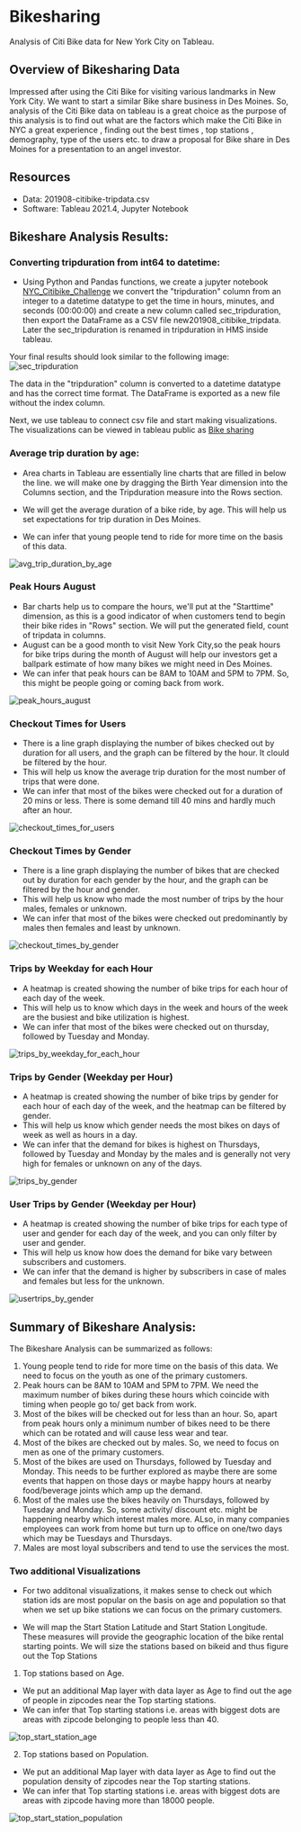 # Bikesharing
 Analysis of Citi Bike data for New York City on Tableau.

 ## Overview of Bikesharing Data
 Impressed after using the Citi Bike for visiting various landmarks in New York City. We want to start a similar Bike share business in Des Moines. So, analysis of the Citi Bike data on tableau is a great choice as the purpose of this analysis is to find out what are the factors which make the Citi Bike in NYC a great experience , finding out the best times , top stations , demography, type  of the users etc. to draw a proposal for Bike share in Des Moines for a presentation to an angel investor.

 ## Resources
 * Data: 201908-citibike-tripdata.csv
 * Software: Tableau 2021.4, Jupyter Notebook

## Bikeshare Analysis Results:

### Converting tripduration from int64 to datetime:
* Using Python and Pandas functions, we create a jupyter notebook [NYC_Citibike_Challenge](https://github.com/sucharita1/bikesharing/blob/8bdd523125de76358ea5eefb2f3bce610eed3f91/NYC_Citibike_Challenge.ipynb) we convert the "tripduration" column from an integer to a datetime datatype to get the time in hours, minutes, and seconds (00:00:00) and create a new column called sec_tripduration, then export the DataFrame as a CSV file new201908_citibike_tripdata. Later the sec_tripduration is renamed in tripduration in HMS inside tableau.

Your final results should look similar to the following image:
![sec_tripduration](https://github.com/sucharita1/bikesharing/blob/8bdd523125de76358ea5eefb2f3bce610eed3f91/Resources/images/sec%20_tripduration.png?raw=true)


The data in the "tripduration" column is converted to a datetime datatype and has the correct time format.
The DataFrame is exported as a new file without the index column.

Next, we use tableau to connect csv file and start making visualizations. The visualizations can be viewed in tableau public as  [Bike sharing](https://public.tableau.com/app/profile/sucharita.bhattcharjee/viz/Bikesharing_16440041248210/BikeshareStory?publish=yes)
### Average trip duration by age:
* Area charts in Tableau are essentially line charts that are filled in below the line. we will make one by dragging the Birth Year dimension into the Columns section, and the Tripduration measure into the Rows section. 

* We will get the average duration of a bike ride, by age. This will help us set expectations for trip duration in Des Moines.

* We can infer that young people tend to ride for more time on the basis of this data.

![avg_trip_duration_by_age](https://github.com/sucharita1/bikesharing/blob/8bdd523125de76358ea5eefb2f3bce610eed3f91/Resources/images/avg_trip_duration_by_age.png?raw=true)

### Peak Hours August
* Bar charts help us to compare the hours, we'll put  at the "Starttime" dimension, as this is a good indicator of when customers tend to begin their bike rides in  "Rows" section. We will put the generated field, count of tripdata in columns.
* August can be a good month to visit New York City,so the peak hours for bike trips during the month of August will help our investors get a ballpark estimate of how many bikes we might need in Des Moines.
* We can infer that peak hours can be 8AM to 10AM and 5PM to 7PM. So, this might be people going or coming back from work.

![peak_hours_august](https://github.com/sucharita1/bikesharing/blob/8bdd523125de76358ea5eefb2f3bce610eed3f91/Resources/images/peak_hours_august.png?raw=true)

### Checkout Times for Users
* There is a line graph displaying the number of bikes checked out by duration for all users, and the graph can be filtered by the hour. It clould be filtered by the hour.
* This will help us know the average trip duration for the most number of trips that were done. 
* We can infer that most of the bikes were checked out for a duration of 20 mins or less. There is some demand till 40 mins and hardly much after an hour.

![checkout_times_for_users](https://github.com/sucharita1/bikesharing/blob/8bdd523125de76358ea5eefb2f3bce610eed3f91/Resources/images/checkout_times_for_users.png?raw=true)

### Checkout Times by Gender
* There is a line graph displaying the number of bikes that are checked out by duration for each gender by the hour, and the graph can be filtered by the hour and gender.
* This will help us know who made the most number of trips by the hour males, females or unknown.
*  We can infer that most of the bikes were checked out predominantly by males then females and least by unknown. 

![checkout_times_by_gender](https://github.com/sucharita1/bikesharing/blob/8bdd523125de76358ea5eefb2f3bce610eed3f91/Resources/images/checkout_times_by_gender.png?raw=true)

### Trips by Weekday for each Hour
* A heatmap is created showing the number of bike trips for each hour of each day of the week.
* This will help us to know which days in the week and hours of the week are the busiest and bike utilization is highest.
* We can infer that most of the bikes were checked out on thursday, followed by Tuesday and Monday. 

![trips_by_weekday_for_each_hour](https://github.com/sucharita1/bikesharing/blob/8bdd523125de76358ea5eefb2f3bce610eed3f91/Resources/images/trips_by_weekday_for_each_hour.png?raw=true)

### Trips by Gender (Weekday per Hour)
* A heatmap is created showing the number of bike trips by gender for each hour of each day of the week, and the heatmap can be filtered by gender.
* This will help us know which gender needs the most bikes on days of week as well as hours in a day.
* We can infer that the demand for bikes is highest on Thursdays, followed by Tuesday and Monday by the males and is generally not very high for females or unknown on any of the days.
 
![trips_by_gender](https://github.com/sucharita1/bikesharing/blob/8bdd523125de76358ea5eefb2f3bce610eed3f91/Resources/images/trips_by_gender.png?raw=true)
### User Trips by Gender (Weekday per Hour)
* A heatmap is created showing the number of bike trips for each type of user and gender for each day of the week, and you can only filter by user and gender.
* This will help us know how does the demand for bike vary between subscribers and customers.
* We can infer that the demand is higher by subscribers in case of males and females but less for the unknown.

![usertrips_by_gender](https://github.com/sucharita1/bikesharing/blob/8bdd523125de76358ea5eefb2f3bce610eed3f91/Resources/images/usertrips_by_gender.png?raw=true)

## Summary of Bikeshare Analysis:
The Bikeshare Analysis can be summarized as follows:
1. Young people tend to ride for more time on the basis of this data. We need to focus on the youth as one of the primary customers.
2. Peak hours can be 8AM to 10AM and 5PM to 7PM. We need the maximum number of bikes during these hours which coincide with timing when people go to/ get back from work.
3. Most of the bikes will be checked out for less than an hour. So, apart from peak hours only a minimum number of bikes need to be there which can be rotated and  will cause less wear and tear.
4. Most of the bikes are checked out by males. So, we need to focus on men as one of the primary customers.
5. Most of the bikes are used on Thursdays, followed by Tuesday and Monday. This needs to be further explored as maybe there are some events that happen on those days or maybe happy hours at nearby food/beverage joints which amp up the demand.
6. Most of the males use the bikes heavily on Thursdays, followed by Tuesday and Monday. So, some activity/ discount etc. might be happening nearby which interest males more. ALso, in many companies employees can work from home but turn up to office on one/two days which may be Tuesdays and Thursdays.
7. Males are most loyal subscribers and tend to use the services the most.

### Two additional Visualizations
* For two additonal visualizations, it makes sense to check out which station ids are most popular on the basis on age and population so that when we set up bike stations we can focus on the primary customers.

* We will  map the Start Station Latitude and Start Station Longitude. These measures will provide the geographic location of the bike rental starting points. We will size the stations based on bikeid and thus figure out the Top Stations

1. Top stations based on Age.
* We put an additional Map layer with data layer as Age to find out the age of people in zipcodes near the Top starting stations.
* We can infer that Top starting stations i.e. areas with biggest dots are areas with zipcode belonging to people less than 40.

![top_start_station_age](https://github.com/sucharita1/bikesharing/blob/8bdd523125de76358ea5eefb2f3bce610eed3f91/Resources/images/top_start_station_age.png?raw=true)

2. Top stations based on Population.
* We put an additional Map layer with data layer as Age to find out the population density of zipcodes near the Top starting stations.
* We can infer that Top starting stations i.e. areas with biggest dots are areas with zipcode having more than 18000 people.

![top_start_station_population](https://github.com/sucharita1/bikesharing/blob/8bdd523125de76358ea5eefb2f3bce610eed3f91/Resources/images/top_start_station_population.png?raw=true)

